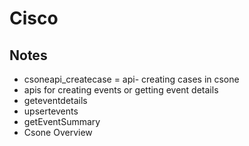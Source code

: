 # Cisco

## Notes
* csoneapi_createcase = api- creating cases in csone
* apis for creating events or getting event details
* geteventdetails
* upsertevents
* getEventSummary
* Csone Overview
